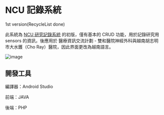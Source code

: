 # NCU 記錄系統
1st version(RecycleList done)

此系統為 [NCU 研究記錄系統](https://github.com/Jacksonnnnnnnnnnnn/recordSystem) 的初版，僅有基本的 CRUD 功能，用於記錄研究用 sensors 的資訊，後應用於 醫療資訊交流計劃 - 雙和醫院神經外科與越南胡志明市大水鑊（Cho Ray）醫院，因此界面更改為越南語言。

![image](https://user-images.githubusercontent.com/38338405/132358973-b64a9d59-0c9e-47c5-8778-4318eaf9d099.png)

## 開發工具
編譯器：Android Studio

前端：JAVA

後端：PHP
